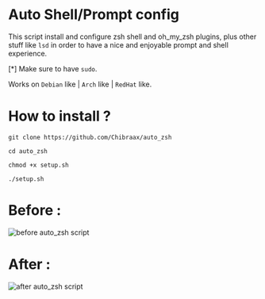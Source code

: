 # Auto Shell/Prompt config
This script install and configure zsh shell and oh_my_zsh plugins, plus other stuff like `lsd` in order to have a nice and enjoyable prompt and shell experience.

[*] Make sure to have `sudo`.

Works on `Debian` like | `Arch` like | `RedHat` like.

# How to install ? 

```git clone https://github.com/Chibraax/auto_zsh```

```cd auto_zsh```

```chmod +x setup.sh```

```./setup.sh```

# Before :

 <img src="images/before.png" alt="before auto_zsh script "> 

# After : 

 <img src="images/after2.png" alt="after auto_zsh script "> 
